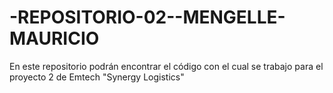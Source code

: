 # -REPOSITORIO-02--MENGELLE-MAURICIO
En este repositorio podrán encontrar el código con el cual se trabajo para el proyecto 2 de Emtech "Synergy Logistics"
